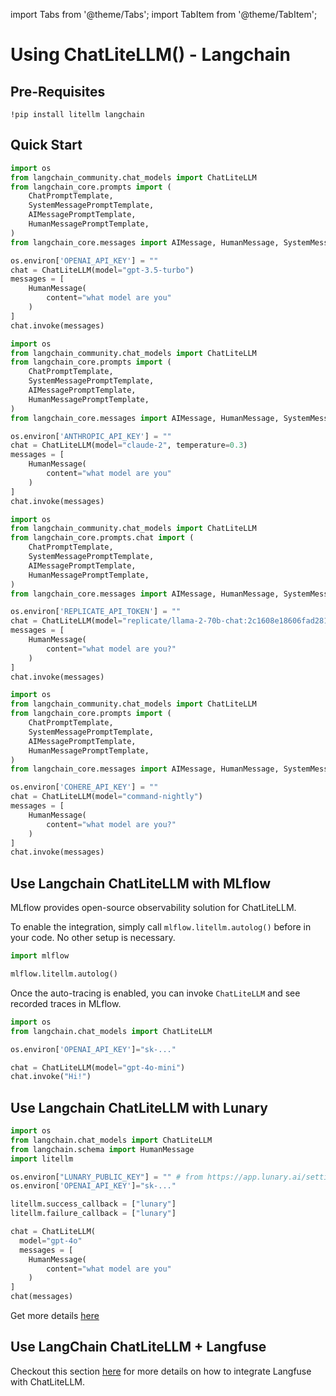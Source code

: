 import Tabs from '@theme/Tabs';
import TabItem from '@theme/TabItem';

# Using ChatLiteLLM() - Langchain

## Pre-Requisites
```shell
!pip install litellm langchain
```
## Quick Start

<Tabs>
<TabItem value="openai" label="OpenAI">

```python
import os
from langchain_community.chat_models import ChatLiteLLM
from langchain_core.prompts import (
    ChatPromptTemplate,
    SystemMessagePromptTemplate,
    AIMessagePromptTemplate,
    HumanMessagePromptTemplate,
)
from langchain_core.messages import AIMessage, HumanMessage, SystemMessage

os.environ['OPENAI_API_KEY'] = ""
chat = ChatLiteLLM(model="gpt-3.5-turbo")
messages = [
    HumanMessage(
        content="what model are you"
    )
]
chat.invoke(messages)
```

</TabItem>

<TabItem value="anthropic" label="Anthropic">

```python
import os
from langchain_community.chat_models import ChatLiteLLM
from langchain_core.prompts import (
    ChatPromptTemplate,
    SystemMessagePromptTemplate,
    AIMessagePromptTemplate,
    HumanMessagePromptTemplate,
)
from langchain_core.messages import AIMessage, HumanMessage, SystemMessage

os.environ['ANTHROPIC_API_KEY'] = ""
chat = ChatLiteLLM(model="claude-2", temperature=0.3)
messages = [
    HumanMessage(
        content="what model are you"
    )
]
chat.invoke(messages)
```

</TabItem>

<TabItem value="replicate" label="Replicate">

```python
import os
from langchain_community.chat_models import ChatLiteLLM
from langchain_core.prompts.chat import (
    ChatPromptTemplate,
    SystemMessagePromptTemplate,
    AIMessagePromptTemplate,
    HumanMessagePromptTemplate,
)
from langchain_core.messages import AIMessage, HumanMessage, SystemMessage

os.environ['REPLICATE_API_TOKEN'] = ""
chat = ChatLiteLLM(model="replicate/llama-2-70b-chat:2c1608e18606fad2812020dc541930f2d0495ce32eee50074220b87300bc16e1")
messages = [
    HumanMessage(
        content="what model are you?"
    )
]
chat.invoke(messages)
```

</TabItem>

<TabItem value="cohere" label="Cohere">

```python
import os
from langchain_community.chat_models import ChatLiteLLM
from langchain_core.prompts import (
    ChatPromptTemplate,
    SystemMessagePromptTemplate,
    AIMessagePromptTemplate,
    HumanMessagePromptTemplate,
)
from langchain_core.messages import AIMessage, HumanMessage, SystemMessage

os.environ['COHERE_API_KEY'] = ""
chat = ChatLiteLLM(model="command-nightly")
messages = [
    HumanMessage(
        content="what model are you?"
    )
]
chat.invoke(messages)
```

</TabItem>
</Tabs>

## Use Langchain ChatLiteLLM with MLflow

MLflow provides open-source observability solution for ChatLiteLLM.

To enable the integration, simply call `mlflow.litellm.autolog()` before in your code. No other setup is necessary.

```python
import mlflow

mlflow.litellm.autolog()
```

Once the auto-tracing is enabled, you can invoke `ChatLiteLLM` and see recorded traces in MLflow.

```python
import os
from langchain.chat_models import ChatLiteLLM

os.environ['OPENAI_API_KEY']="sk-..."

chat = ChatLiteLLM(model="gpt-4o-mini")
chat.invoke("Hi!")
```

## Use Langchain ChatLiteLLM with Lunary
```python
import os
from langchain.chat_models import ChatLiteLLM
from langchain.schema import HumanMessage
import litellm

os.environ["LUNARY_PUBLIC_KEY"] = "" # from https://app.lunary.ai/settings
os.environ['OPENAI_API_KEY']="sk-..."

litellm.success_callback = ["lunary"] 
litellm.failure_callback = ["lunary"] 

chat = ChatLiteLLM(
  model="gpt-4o"
  messages = [
    HumanMessage(
        content="what model are you"
    )
]
chat(messages)
```

Get more details [here](../observability/lunary_integration.md)

## Use LangChain ChatLiteLLM + Langfuse
Checkout this section [here](../observability/langfuse_integration#use-langchain-chatlitellm--langfuse) for more details on how to integrate Langfuse with ChatLiteLLM.
